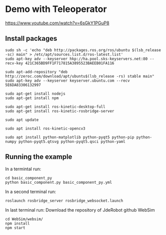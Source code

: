 # Demo with Teleoperator

https://www.youtube.com/watch?v=6sGkY1PGuP8

## Install packages 
```
sudo sh -c 'echo "deb http://packages.ros.org/ros/ubuntu $(lsb_release -sc) main" > /etc/apt/sources.list.d/ros-latest.list'
sudo apt-key adv --keyserver hkp://ha.pool.sks-keyservers.net:80 --recv-key 421C365BD9FF1F717815A3895523BAEEB01FA116 

sudo apt-add-repository "deb http://zeroc.com/download/apt/ubuntu$(lsb_release -rs) stable main"
sudo apt-key adv --keyserver keyserver.ubuntu.com --recv 5E6DA83306132997

sudo apt-get install nodejs
sudo apt-get install npm

sudo apt-get install ros-kinetic-desktop-full
sudo apt-get install ros-kinetic-rosbridge-server

sudo apt update

sudo apt install ros-kinetic-opencv3

sudo apt install python-matplotlib python-pyqt5 python-pip python-numpy python-pyqt5.qtsvg python-pyqt5.qsci python-yaml

```

## Running the example

In a termintal run:
```
cd basic_component_py 
python basic_component.py basic_component_py.yml
```

In a second terminal run:
```
roslaunch rosbridge_server rosbridge_websocket.launch
```

In last terminal run:
Download the repository of JdeRobot github WebSim
```
cd WebSim/websim/
npm install
npm start
```

